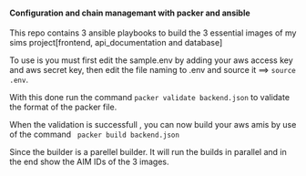 #### Configuration and chain managemant with packer and ansible

This repo contains 3 ansible playbooks to build the 3 essential images of my sims project[frontend, api_documentation and database]

To use is you must first edit the sample.env by adding your aws access key and aws secret key, then edit the file naming to .env and source it ==> `source .env`.

With this done run the command `packer validate backend.json` to  validate the format of the packer file.

When the validation is successfull , you can now build your aws amis by use of the command ` packer build backend.json`

Since the builder is  a parellel builder. It will run the builds in parallel and in the end show the AIM IDs of the 3 images.
